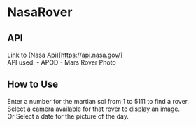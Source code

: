 # NasaRover

## API
Link to (Nasa Api)[https://api.nasa.gov/]   
  API used:
    - APOD
    - Mars Rover Photo
    
## How to Use
Enter a number for the martian sol from 1 to 5111 to find a rover.   
Select a camera available for that rover to display an image.  
Or
Select a date for the picture of the day.

